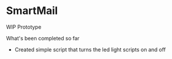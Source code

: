 # SmartMail
WIP Prototype


What's been completed so far
- Created simple script that turns the led light scripts on and off
